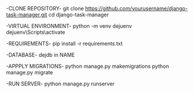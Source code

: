 -CLONE REPOSITORY-
git clone https://github.com/yourusername/django-task-manager.git
cd django-task-manager

-VIRTUAL ENVIRONMENT-
python -m venv dejuenv
dejuenv\Scripts\activate

-REQUIREMENTS-
pip install -r requirements.txt

-DATABASE-
dejdb in NAME

-APPPLY MIGRATIONS-
python manage.py makemigrations
python manage.py migrate

-RUN SERVER-
python manage.py runserver
